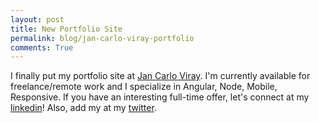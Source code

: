 ```yaml
---
layout: post
title: New Portfolio Site
permalink: blog/jan-carlo-viray-portfolio
comments: True
---
```


I finally put my portfolio site at [Jan Carlo Viray](http://jcviray.com). I'm currently available for freelance/remote work and I specialize in Angular, Node, Mobile, Responsive. If you have an interesting full-time offer, let's connect at my [linkedin](https://www.linkedin.com/in/jancarloviray)! Also, add my at my [twitter](https://twitter.com/jancarloviray).
